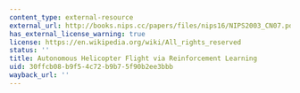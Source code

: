 ```yaml
---
content_type: external-resource
external_url: http://books.nips.cc/papers/files/nips16/NIPS2003_CN07.pdf
has_external_license_warning: true
license: https://en.wikipedia.org/wiki/All_rights_reserved
status: ''
title: Autonomous Helicopter Flight via Reinforcement Learning
uid: 30ffcb08-b9f5-4c72-b9b7-5f90b2ee3bbb
wayback_url: ''
---
```

